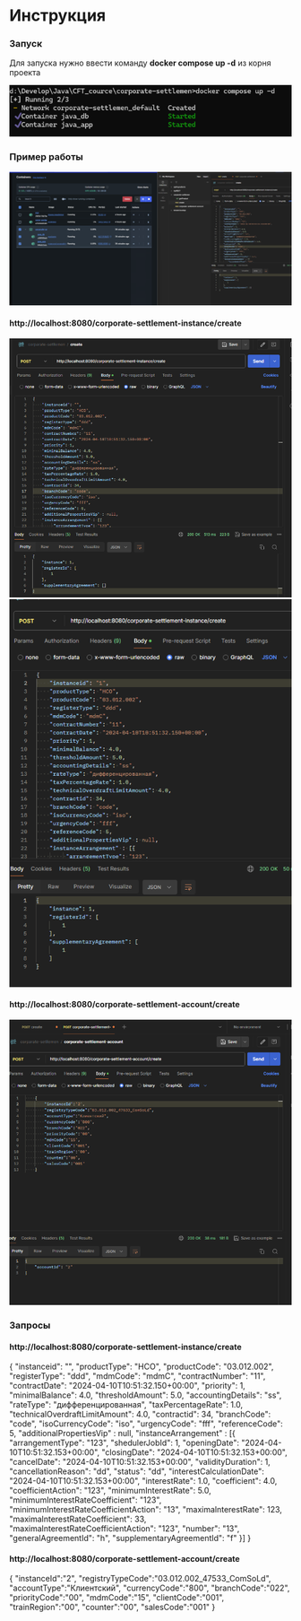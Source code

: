 <h1>Инструкция</h1>
<h3>Запуск</h3>
<p>Для запуска нужно ввести команду <strong>docker compose up -d</strong>  из корня проекта</p>
<img src="screen/composeRun.png"/>

<h3>Пример работы</h3>
<img src="screen/active.png"/>
<h4>http://localhost:8080/corporate-settlement-instance/create</h4>
<img src="screen/createInst.png"/>
<img src="screen/updateIns.png"/>
<h4>http://localhost:8080/corporate-settlement-account/create</h4>
<img src="screen/createAcc.png"/>

<h3>Запросы</h3>
<h4>http://localhost:8080/corporate-settlement-instance/create</h4>
<p>
{
    "instanceid": "",
    "productType": "НСО",
    "productCode": "03.012.002",
    "registerType": "ddd",
    "mdmCode": "mdmC",
    "contractNumber": "11",
    "contractDate": "2024-04-10T10:51:32.150+00:00",
    "priority": 1,
    "minimalBalance": 4.0,
    "thresholdAmount": 5.0,
    "accountingDetails": "ss",
    "rateType": "дифференцированная",
    "taxPercentageRate": 1.0,
    "technicalOverdraftLimitAmount": 4.0,
    "contractid": 34,
    "branchCode": "code",
    "isoCurrencyCode": "iso",
    "urgencyCode": "fff",
    "referenceCode": 5,
    "additionalPropertiesVip" : null,
    "instanceArrangement" : [{
         "arrangementType": "123",
            "shedulerJobId": 1,
            "openingDate": "2024-04-10T10:51:32.153+00:00",
            "closingDate": "2024-04-10T10:51:32.153+00:00",
            "cancelDate": "2024-04-10T10:51:32.153+00:00",
            "validityDuration": 1,
            "cancellationReason": "dd",
            "status": "dd",
            "interestCalculationDate": "2024-04-10T10:51:32.153+00:00",
            "interestRate": 1.0,
            "coefficient": 4.0,
            "coefficientAction": "123",
            "minimumInterestRate": 5.0,
            "minimumInterestRateCoefficient": "123",
            "minimumInterestRateCoefficientAction": "13",
            "maximalnterestRate": 123,
            "maximalnterestRateCoefficient": 33,
            "maximalnterestRateCoefficientAction": "123",
            "number": "13",
            "generalAgreementId": "h",
            "supplementaryAgreementId": "f"
    }]
}
</p>
<h4>http://localhost:8080/corporate-settlement-account/create</h4>
<p>
{
    "instanceId":"2",
    "registryTypeCode":"03.012.002_47533_ComSoLd",
    "accountType":"Клиентский",
    "currencyCode":"800",
    "branchCode":"022",
    "priorityCode":"00",
    "mdmCode":"15",
    "clientCode":"001",
    "trainRegion":"00",
    "counter":"00",
    "salesCode":"001"
}
</p>